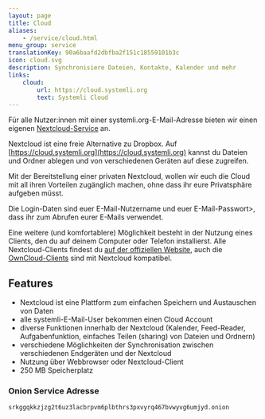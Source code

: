 ```yaml
---
layout: page
title: Cloud
aliases:
    - /service/cloud.html
menu_group: service
translationKey: 90a6baafd2dbfba2f151c18559101b3c
icon: cloud.svg
description: Synchronisiere Dateien, Kontakte, Kalender und mehr
links:
    cloud:
        url: https://cloud.systemli.org
        text: Systemli Cloud
---
```

Für alle Nutzer:innen mit einer systemli.org-E-Mail-Adresse bieten wir einen eigenen [Nextcloud-Service](https://nextcloud.com/) an.

Nextcloud ist eine freie Alternative zu Dropbox. Auf [https://cloud.systemli.org](https://cloud.systemli.org) kannst du Dateien und Ordner ablegen und von verschiedenen Geräten auf diese zugreifen.

Mit der Bereitstellung einer privaten Nextcloud, wollen wir euch die Cloud mit all ihren Vorteilen zugänglich machen, ohne dass ihr eure Privatsphäre aufgeben müsst.

Die Login-Daten sind euer E-Mail-Nutzername und euer E-Mail-Passwort>, dass ihr zum Abrufen eurer E-Mails verwendet.

Eine weitere (und komfortablere) Möglichkeit besteht in der Nutzung eines Clients, den du auf deinem Computer oder Telefon installierst. Alle Nextcloud-Clients findest du [auf der offiziellen Website](https://nextcloud.com/install/#install-clients), auch die [OwnCloud-Clients](https://owncloud.org/install/#install-clients) sind mit Nextcloud kompatibel.

## Features

* Nextcloud ist eine Plattform zum einfachen Speichern und Austauschen von Daten
* alle systemli-E-Mail-User bekommen einen Cloud Account
* diverse Funktionen innerhalb der Nextcloud (Kalender, Feed-Reader, Aufgabenfunktion, einfaches Teilen (sharing) von Dateien und Ordnern)
* verschiedene Möglichkeiten der Synchronisation zwischen verschiedenen Endgeräten und der Nextcloud
* Nutzung über Webbrowser oder Nextcloud-Client
* 250 MB Speicherplatz

### Onion Service Adresse

```
srkggqkkzjzg2t6uz3lacbrpvm6plbthrs3pxvyrq467bvwyvg6umjyd.onion
```
